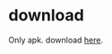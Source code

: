 # download
Only apk.
download [here](https://github.com/Ravi879/NoticeBoard/raw/master/Noticeboard.apk).

